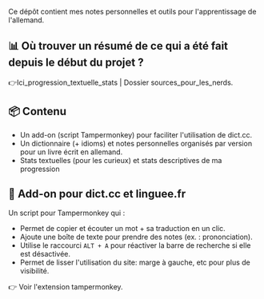 
Ce dépôt contient mes notes personnelles et outils pour l'apprentissage de l'allemand.

## 📊 Où trouver un résumé de ce qui a été fait depuis le début du projet ?

👉Ici_progression_textuelle_stats | Dossier sources_pour_les_nerds.

## 📦 Contenu

- Un add-on (script Tampermonkey) pour faciliter l'utilisation de dict.cc.
- Un dictionnaire (+ idioms) et notes personnelles organisés par version pour un livre écrit en allemand.
- Stats textuelles (pour les curieux) et stats descriptives de ma progression

## 🧩 Add-on pour dict.cc et linguee.fr

Un script pour Tampermonkey qui :

- Permet de copier et écouter un mot + sa traduction en un clic.
- Ajoute une boîte de texte pour prendre des notes (ex. : prononciation).
- Utilise le raccourci `ALT + A` pour réactiver la barre de recherche si elle est désactivée.
- Permet de lisser l'utilisation du site: marge à gauche, etc pour plus de visibilité.

👉 Voir l'extension tampermonkey.
